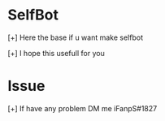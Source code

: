 # SelfBot
[+] Here the base if u want make selfbot

[+] I hope this usefull for you

# Issue
[+] If have any problem DM me iFanpS#1827
